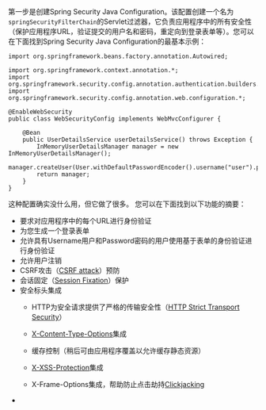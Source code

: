 第一步是创建Spring Security Java Configuration。该配置创建一个名为`springSecurityFilterChain`的Servlet过滤器，它负责应用程序中的所有安全性（保护应用程序URL，验证提交的用户名和密码，重定向到登录表单等）。您可以在下面找到Spring Security Java Configuration的最基本示例：

```
import org.springframework.beans.factory.annotation.Autowired;

import org.springframework.context.annotation.*;
import org.springframework.security.config.annotation.authentication.builders.*;
import org.springframework.security.config.annotation.web.configuration.*;

@EnableWebSecurity
public class WebSecurityConfig implements WebMvcConfigurer {

    @Bean
    public UserDetailsService userDetailsService() throws Exception {
        InMemoryUserDetailsManager manager = new InMemoryUserDetailsManager();
        manager.createUser(User.withDefaultPasswordEncoder().username("user").password("password").roles("USER").build());
        return manager;
    }
}
```

这种配置确实没什么用，但它做了很多。 您可以在下面找到以下功能的摘要：

* 要求对应用程序中的每个URL进行身份验证
* 为您生成一个登录表单
* 允许具有Username用户和Password密码的用户使用基于表单的身份验证进行身份验证
* 允许用户注销
* CSRF攻击（[CSRF attack](https://en.wikipedia.org/wiki/Cross-site_request_forgery)）预防
* 会话固定（[Session Fixation](https://en.wikipedia.org/wiki/Session_fixation)）保护
* 安全标头集成
  * HTTP为安全请求提供了严格的传输安全性（[HTTP Strict Transport Security](https://en.wikipedia.org/wiki/HTTP_Strict_Transport_Security)）
  * [X-Content-Type-Options](https://msdn.microsoft.com/en-us/library/ie/gg622941%28v=vs.85%29.aspx)集成
  * 缓存控制（稍后可由应用程序覆盖以允许缓存静态资源）
  * [X-XSS-Protection](https://msdn.microsoft.com/en-us/library/dd565647%28v=vs.85%29.aspx)集成

  * X-Frame-Options集成，帮助防止点击劫持[Clickjacking](https://en.wikipedia.org/wiki/Clickjacking)
* 




